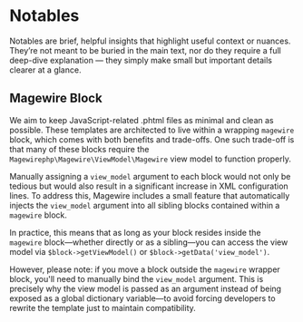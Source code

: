# Notables

Notables are brief, helpful insights that highlight useful context or nuances. They’re not meant to be buried in the main text,
nor do they require a full deep-dive explanation — they simply make small but important details clearer at a glance.

## Magewire Block

We aim to keep JavaScript-related .phtml files as minimal and clean as possible. These templates are architected to live
within a wrapping `magewire` block, which comes with both benefits and trade-offs. One such trade-off is that many of
these blocks require the `Magewirephp\Magewire\ViewModel\Magewire` view model to function properly.

Manually assigning a `view_model` argument to each block would not only be tedious but would also result in a significant
increase in XML configuration lines. To address this, Magewire includes a small feature that automatically injects the
`view_model` argument into all sibling blocks contained within a `magewire` block.

In practice, this means that as long as your block resides inside the `magewire` block—whether directly or as a
sibling—you can access the view model via `$block->getViewModel()` or `$block->getData('view_model')`.

However, please note: if you move a block outside the `magewire` wrapper block, you'll need to manually bind the
`view_model` argument. This is precisely why the view model is passed as an argument instead of being exposed as
a global dictionary variable—to avoid forcing developers to rewrite the template just to maintain compatibility.
